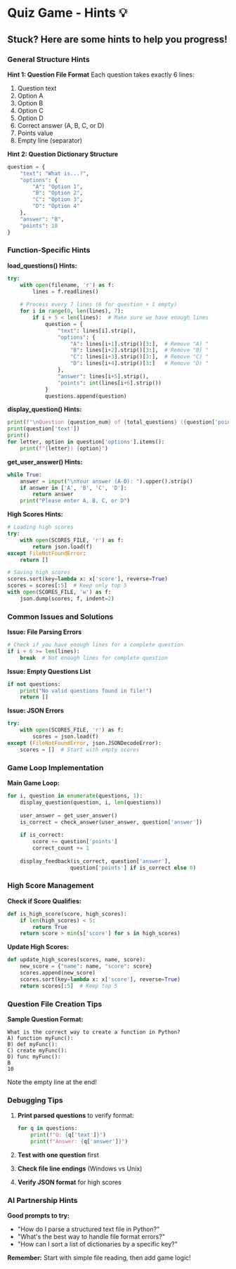 # Quiz Game - Hints 💡

## Stuck? Here are some hints to help you progress!

### General Structure Hints

**Hint 1: Question File Format**
Each question takes exactly 6 lines:
1. Question text
2. Option A
3. Option B
4. Option C
5. Option D
6. Correct answer (A, B, C, or D)
7. Points value
8. Empty line (separator)

**Hint 2: Question Dictionary Structure**
```python
question = {
    "text": "What is...?",
    "options": {
        "A": "Option 1",
        "B": "Option 2", 
        "C": "Option 3",
        "D": "Option 4"
    },
    "answer": "B",
    "points": 10
}
```

### Function-Specific Hints

**load_questions() Hints:**
```python
try:
    with open(filename, 'r') as f:
        lines = f.readlines()
    
    # Process every 7 lines (6 for question + 1 empty)
    for i in range(0, len(lines), 7):
        if i + 5 < len(lines):  # Make sure we have enough lines
            question = {
                "text": lines[i].strip(),
                "options": {
                    "A": lines[i+1].strip()[3:],  # Remove "A) "
                    "B": lines[i+2].strip()[3:],  # Remove "B) "
                    "C": lines[i+3].strip()[3:],  # Remove "C) "
                    "D": lines[i+4].strip()[3:]   # Remove "D) "
                },
                "answer": lines[i+5].strip(),
                "points": int(lines[i+6].strip())
            }
            questions.append(question)
```

**display_question() Hints:**
```python
print(f"\nQuestion {question_num} of {total_questions} ({question['points']} points):")
print(question['text'])
print()
for letter, option in question['options'].items():
    print(f"{letter}) {option}")
```

**get_user_answer() Hints:**
```python
while True:
    answer = input("\nYour answer (A-D): ").upper().strip()
    if answer in ['A', 'B', 'C', 'D']:
        return answer
    print("Please enter A, B, C, or D")
```

**High Scores Hints:**
```python
# Loading high scores
try:
    with open(SCORES_FILE, 'r') as f:
        return json.load(f)
except FileNotFoundError:
    return []

# Saving high scores  
scores.sort(key=lambda x: x['score'], reverse=True)
scores = scores[:5]  # Keep only top 5
with open(SCORES_FILE, 'w') as f:
    json.dump(scores, f, indent=2)
```

### Common Issues and Solutions

**Issue: File Parsing Errors**
```python
# Check if you have enough lines for a complete question
if i + 6 >= len(lines):
    break  # Not enough lines for complete question
```

**Issue: Empty Questions List**
```python
if not questions:
    print("No valid questions found in file!")
    return []
```

**Issue: JSON Errors**
```python
try:
    with open(SCORES_FILE, 'r') as f:
        scores = json.load(f)
except (FileNotFoundError, json.JSONDecodeError):
    scores = []  # Start with empty scores
```

### Game Loop Implementation

**Main Game Loop:**
```python
for i, question in enumerate(questions, 1):
    display_question(question, i, len(questions))
    
    user_answer = get_user_answer()
    is_correct = check_answer(user_answer, question['answer'])
    
    if is_correct:
        score += question['points']
        correct_count += 1
        
    display_feedback(is_correct, question['answer'], 
                    question['points'] if is_correct else 0)
```

### High Score Management

**Check if Score Qualifies:**
```python
def is_high_score(score, high_scores):
    if len(high_scores) < 5:
        return True
    return score > min(s['score'] for s in high_scores)
```

**Update High Scores:**
```python
def update_high_scores(scores, name, score):
    new_score = {"name": name, "score": score}
    scores.append(new_score)
    scores.sort(key=lambda x: x['score'], reverse=True)
    return scores[:5]  # Keep top 5
```

### Question File Creation Tips

**Sample Question Format:**
```
What is the correct way to create a function in Python?
A) function myFunc():
B) def myFunc():
C) create myFunc():
D) func myFunc():
B
10

```

Note the empty line at the end!

### Debugging Tips

1. **Print parsed questions** to verify format:
   ```python
   for q in questions:
       print(f"Q: {q['text']}")
       print(f"Answer: {q['answer']}")
   ```

2. **Test with one question** first

3. **Check file line endings** (Windows vs Unix)

4. **Verify JSON format** for high scores

### AI Partnership Hints

**Good prompts to try:**
- "How do I parse a structured text file in Python?"
- "What's the best way to handle file format errors?"
- "How can I sort a list of dictionaries by a specific key?"

**Remember:** Start with simple file reading, then add game logic!


